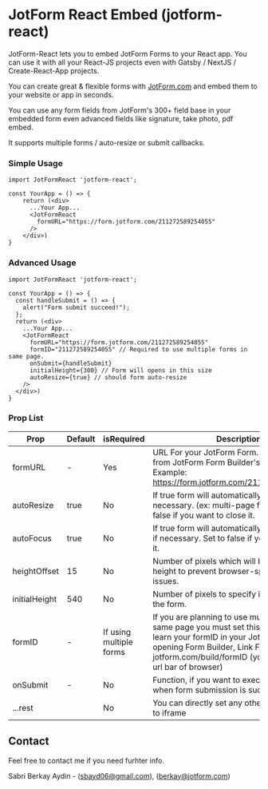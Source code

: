 # JotForm React Embed (jotform-react)

JotForm-React lets you to embed JotForm Forms to your React app. You can use it with all your React-JS projects even with Gatsby / NextJS / Create-React-App projects.

You can create great & flexible forms with [JotForm.com](https://www.jotform.com "JotForm's Homepage")
 and embed them to your website or app in seconds. 

You can use any form fields from JotForm's 300+ field base in your embedded form even advanced fields like signature, take photo, pdf embed.

It supports multiple forms / auto-resize or submit callbacks.

### Simple Usage
```JSX
import JotFormReact 'jotform-react';

const YourApp = () => {
    return (<div>
      ...Your App...
      <JotFormReact
        formURL="https://form.jotform.com/211272589254055"
      />
    </div>)
}

```

### Advanced Usage
```JSX
import JotFormReact 'jotform-react';

const YourApp = () => {
  const handleSubmit = () => {
    alert("Form submit succeed!");
  };
  return (<div>
    ...Your App...
    <JotFormReact
      formURL="https://form.jotform.com/211272589254055"
      formID="211272589254055" // Required to use multiple forms in same page.
      onSubmit={handleSubmit}
      initialHeight={300} // Form will opens in this size
      autoResize={true} // should form auto-resize
    />
  </div>)
}
```

### Prop List

| Prop          | Default | isRequired              | Description                                                                                                                                                                                                                                 |
|---------------|---------|-------------------------|---------------------------------------------------------------------------------------------------------------------------------------------------------------------------------------------------------------------------------------------|
| formURL       | -       | Yes                     | URL For your JotForm Form.  You can get it from JotForm Form Builder's Publish page. Example: https://form.jotform.com/211272589254055                                                                                                      |
| autoResize    | true    | No                      | If true form will automatically resize if necessary. (ex: multi-page forms) Set to false if you want to close it.                                                                                                                           |
| autoFocus     | true    | No                      | If true form will automatically scroll into view if necessary. Set to false if you want to close it.                                                                                                                                        |
| heightOffset  | 15      | No                      | Number of pixels which will be added to form height to prevent browser-specific scroll issues.                                                                                                                                              |
| initialHeight | 540     | No                      | Number of pixels to specify initial height of the form.                                                                                                                                                                                     |
| formID        | -       | If using multiple forms | If you are planning to use multiple forms in same page you must set this value. You can learn your formID in your JotForm link. After opening Form Builder, Link Format is: jotform.com/build/formID (you can see it in url bar of browser) |
| onSubmit      | -       | No                      | Function, if you want to execute a callback when form submission is succeed.                                                                                                                                                                |
| ...rest       |         | No                      | You can directly set any other prop like style to iframe                                                                                                                                                                                    |



## Contact

Feel free to contact me if you need furhter info.

Sabri Berkay Aydin - (sbayd06@gmail.com), (berkay@jotform.com)